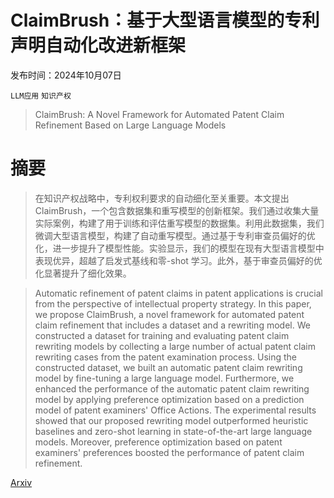 # ClaimBrush：基于大型语言模型的专利声明自动化改进新框架

发布时间：2024年10月07日

`LLM应用` `知识产权`

> ClaimBrush: A Novel Framework for Automated Patent Claim Refinement Based on Large Language Models

# 摘要

> 在知识产权战略中，专利权利要求的自动细化至关重要。本文提出 ClaimBrush，一个包含数据集和重写模型的创新框架。我们通过收集大量实际案例，构建了用于训练和评估重写模型的数据集。利用此数据集，我们微调大型语言模型，构建了自动重写模型。通过基于专利审查员偏好的优化，进一步提升了模型性能。实验显示，我们的模型在现有大型语言模型中表现优异，超越了启发式基线和零-shot 学习。此外，基于审查员偏好的优化显著提升了细化效果。

> Automatic refinement of patent claims in patent applications is crucial from the perspective of intellectual property strategy. In this paper, we propose ClaimBrush, a novel framework for automated patent claim refinement that includes a dataset and a rewriting model. We constructed a dataset for training and evaluating patent claim rewriting models by collecting a large number of actual patent claim rewriting cases from the patent examination process. Using the constructed dataset, we built an automatic patent claim rewriting model by fine-tuning a large language model. Furthermore, we enhanced the performance of the automatic patent claim rewriting model by applying preference optimization based on a prediction model of patent examiners' Office Actions. The experimental results showed that our proposed rewriting model outperformed heuristic baselines and zero-shot learning in state-of-the-art large language models. Moreover, preference optimization based on patent examiners' preferences boosted the performance of patent claim refinement.

[Arxiv](https://arxiv.org/abs/2410.05575)
